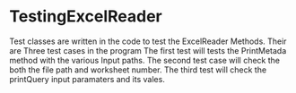 # TestingExcelReader

Test classes are written in the code to test the ExcelReader Methods.
Their are Three test cases in the program
The first test will tests the PrintMetada method with the various Input paths.
The second test case will check the both the file path and worksheet number.
The third test will check the printQuery input paramaters and its vales.
